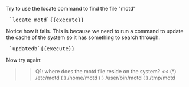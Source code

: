 Try to use the locate command to find the file "motd"
<pre> `locate motd`{{execute}} </pre>
Notice how it fails. This is because we need to run a command to update the cache of the system so it has something to search through.
<pre> `updatedb`{{execute}} </pre>
Now try again:
>>Q1: where does the motd file reside on the system? <<
(*) /etc/motd
( ) /home/motd
( ) /user/bin/motd
( ) /tmp/motd


